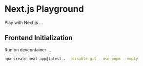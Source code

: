 # Next.js Playground

Play with Next.js ...

## Frontend Initialization
Run on devcontainer ...
```bash
npx create-next-app@latest . --disable-git --use-pnpm --empty
```